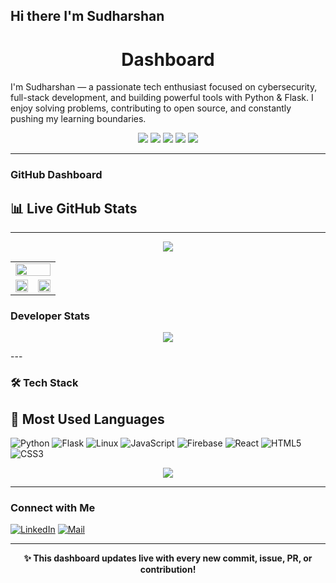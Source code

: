## Hi there I'm Sudharshan 
<h1 align="center"> Dashboard</h1>

I'm Sudharshan — a passionate tech enthusiast focused on cybersecurity, full-stack development, and building powerful tools with Python & Flask. I enjoy solving problems, contributing to open source, and constantly pushing my learning boundaries.
<p align="center">
  <img src="https://img.shields.io/badge/Total%20Stars-0-blue?style=for-the-badge&logo=github" />
  <img src="https://img.shields.io/badge/Total%20Commits%20(2025)-38-green?style=for-the-badge&logo=git" />
  <img src="https://img.shields.io/badge/Total%20PRs-8-orange?style=for-the-badge&logo=github" />
  <img src="https://img.shields.io/badge/Total%20Issues-1-red?style=for-the-badge&logo=github" />
  <img src="https://img.shields.io/badge/Contributed%20to%20(last%20year)-7-yellow?style=for-the-badge&logo=github" />
</p>

---

###  GitHub Dashboard
## 📊 Live GitHub Stats
---
<p align="center">
  <img src="https://github-readme-stats.vercel.app/api?username=R-Sudharshan&show_icons=true&theme=tokyonight&hide_title=true&hide=stars&count_private=true" />
</p>
<table>
  <tr>
    <td colspan="2">
      <img src="https://github-profile-summary-cards.vercel.app/api/cards/profile-details?username=R-Sudharshan&theme=radical" width="100%" />
    </td>
  </tr>
  <tr>
    <td width="50%">
      <img src="https://github-profile-summary-cards.vercel.app/api/cards/repos-per-language?username=R-Sudharshan&theme=radical" width="100%" />
    </td>
    <td width="50%">
      <img src="https://github-profile-summary-cards.vercel.app/api/cards/most-commit-language?username=R-Sudharshan&theme=radical" width="100%" />
    </td>
  </tr>
</table>


###  Developer Stats
<p align="center">
  <img src="https://github-readme-streak-stats.herokuapp.com?user=R-Sudharshan&theme=tokyonight" />
</p>
---

### 🛠 Tech Stack
## 📁 Most Used Languages

![Python](https://img.shields.io/badge/Python-3776AB?style=for-the-badge&logo=python&logoColor=white)
![Flask](https://img.shields.io/badge/Flask-000000?style=for-the-badge&logo=flask&logoColor=white)
![Linux](https://img.shields.io/badge/Linux-FCC624?style=for-the-badge&logo=linux&logoColor=black)
![JavaScript](https://img.shields.io/badge/JavaScript-F7DF1E?style=for-the-badge&logo=javascript&logoColor=black)
![Firebase](https://img.shields.io/badge/Firebase-ffca28?style=for-the-badge&logo=firebase&logoColor=black)
![React](https://img.shields.io/badge/React-20232a?style=for-the-badge&logo=react&logoColor=61dafb)
![HTML5](https://img.shields.io/badge/HTML5-E34F26?style=for-the-badge&logo=html5&logoColor=white)
![CSS3](https://img.shields.io/badge/CSS3-1572B6?style=for-the-badge&logo=css3&logoColor=white)
<p align="center">
  <img src="https://github-readme-stats.vercel.app/api/top-langs/?username=R-Sudharshan&layout=compact&theme=tokyonight" />
</p>

---

###  Connect with Me

[![LinkedIn](https://img.shields.io/badge/LinkedIn-Connect-blue?style=for-the-badge&logo=linkedin)](https://www.linkedin.com/in/sudharshan-r-b0b21928a/)
[![Mail](https://img.shields.io/badge/Email-Contact%20Me-EA4335?style=for-the-badge&logo=gmail&logoColor=white)](mailto:sudharshanr008@gmail.com)

---
<p align="center">
  <b>✨ This dashboard updates live with every new commit, issue, PR, or contribution!</b>
</p>